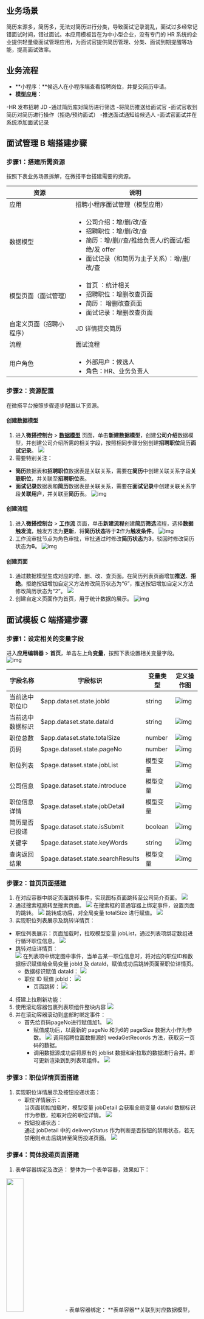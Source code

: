 ## 业务场景

简历来源多，简历多，无法对简历进行分类，导致面试记录混乱，面试过多经常记错面试时间，错过面试。本应用模板旨在为中小型企业，没有专门的 HR 系统的企业提供轻量级面试管理应用，为面试官提供简历管理、分类、面试到期提醒等功能，提高面试效率。

## 业务流程

- **小程序：**候选人在小程序端查看招聘岗位，并提交简历申请。
- **模型应用：**
<dx-steps>
-HR 发布招聘 JD
-通过简历库对简历进行筛选
-将简历推送给面试官
-面试官收到简历对简历进行操作（拒绝/预约面试）
-推送面试通知给候选人
-面试官面试并在系统添加面试记录
</dx-steps>



## 面试管理 B 端搭建步骤

### 步骤1：搭建所需资源
按照下表业务场景拆解，在微搭平台搭建需要的资源。
<table>
<thead>
<tr>
<th><strong>资源</strong></th>
<th><strong>说明</strong></th>
</tr>
</thead>
<tbody><tr>
<td>应用</td>
<td>招聘小程序面试管理（模型应用）</td>
</tr>
<tr>
<td>数据模型</td>
<td><ul style = "margin-bottom: 0px;"><li>公司介绍：增/删/改/查</li>
<li>招聘职位：增/删/改/查</li>
<li>简历：增/删//查/推给负责人/约面试/拒绝/发 offer</li>
<li>面试记录（和简历为主子关系）：增/删/改/查</li></ul></td>
</tr>
<tr>
<td>模型页面（面试管理）</td>
<td><ul style = "margin-bottom: 0px;"><li>首页 ：统计相关</li>
<li>招聘职位：增删改查页面</li>
<li>简历： 增删改查页面</li>
<li>面试记录：增删改查页面</li></ul>
</td>
</tr>
<tr>
<td>自定义页面（招聘小程序）</td>
<td>JD 详情提交简历</td>
</tr>
<tr>
<td>流程</td>
<td>面试流程</td>
</tr>
<tr>
<td>用户角色</td>
<td><ul style = "margin-bottom: 0px;"><li>外部用户：候选人</li>
<li>角色：HR、业务负责人</li></ul></td>
</tr>
</tbody></table>




### 步骤2：资源配置
在微搭平台按照步骤逐步配置以下资源。
#### 创建数据模型
1. 进入**微搭控制台** > [**数据模型**](https://console.cloud.tencent.com/lowcode/datasource/model) 页面，单击**新建数据模型**，创建**公司介绍**数据模型，并创建公司介绍所需的相关字段，按照相同步骤分别创建**招聘职位**简历**面试记录**。
![](https://qcloudimg.tencent-cloud.cn/raw/9531acf66c3cab8add8479a3feeb7919.png)
2. 需要特别关注：
 - **简历**数据表和**招聘职位**数据表是关联关系，需要在**简历**中创建关联关系字段**关联职位**，并关联至**招聘职位**表。
 - **面试记录**数据表和**简历**数据表是关联关系，需要在**面试记录**中创建关联关系字段**关联用户**，并关联至**简历**表。
![img](https://qcloudimg.tencent-cloud.cn/raw/84ebb616a073d9411ab3e660fa7d44dd.png)        

#### 创建流程
1. 进入**微搭控制台** > [**工作流**](https://console.cloud.tencent.com/lowcode/flow) 页面，单击**新建流程**创建**简历筛选**流程，选择**数据触发流**，触发方法为**更新**，将**简历状态**等于**2**作为**触发条件**。
![img](https://qcloudimg.tencent-cloud.cn/raw/16ce4e0130d23379764ac9ae56dec936.png)        
2. 工作流审批节点为角色审批，审批通过时修改**简历状态**为**3**，驳回时修改简历状态为**6**。
![img](https://qcloudimg.tencent-cloud.cn/raw/5f027e29f5f4505a615766bc92857b5d.png)        

#### 创建页面
1. 通过数据模型生成对应的增、删、改、查页面。在简历列表页面增加**推送**、**拒绝**。拒绝按钮增加自定义方法修改简历状态为“6”，推送按钮增加自定义方法修改简历状态为“2”。
![](https://qcloudimg.tencent-cloud.cn/raw/b2fe640a50d27635a2f184a67b2bebd8.png)  
2. 创建自定义页面作为首页，用于统计数据的展示。
![img](https://qcloudimg.tencent-cloud.cn/raw/a750cbf443794577b626486b70c22e71.png)        



## 面试模板 C 端搭建步骤

### 步骤1：设定相关的变量字段
进入**应用编辑器** > **首页**，单击左上角**变量**，按照下表设置相关变量字段。                 
![img](https://qcloudimg.tencent-cloud.cn/raw/bebeba2ab608b6060bdead14fa1a1506.png)        

<table>
<thead>
<tr>
<th>字段名称</th>
<th>字段标识</th>
<th>变量类型</th>
<th>定义操作图</th>
</tr>
</thead>
<tbody><tr>
<td>当前选中职位ID</td>
<td>$app.dataset.state.jobId</td>
<td>string</td>
<td><img src="https://qcloudimg.tencent-cloud.cn/raw/2aa6744cfd134c96dba65c5fd76f153c.png" alt="img"></td>
</tr>
<tr>
<td>当前选中数据标识</td>
<td>$app.dataset.state.dataId</td>
<td>string</td>
<td><img src="https://qcloudimg.tencent-cloud.cn/raw/e2bb23b1fd65e2dfd80bf0e1065932fc.png" alt="img"></td>
</tr>
<tr>
<td>职位总数</td>
<td>$app.dataset.state.totalSize</td>
<td>number</td>
<td><img src="https://qcloudimg.tencent-cloud.cn/raw/0c9979dc0de4263a0427b03ddb714ca7.png" alt="img"></td>
</tr>
<tr>
<td>页码</td>
<td>$page.dataset.state.pageNo</td>
<td>number</td>
<td><img src="https://qcloudimg.tencent-cloud.cn/raw/3b1848d520cb6d3a21a4b54a1ee3ce2f.png" alt="img"></td>
</tr>
<tr>
<td>职位列表</td>
<td>$page.dataset.state.jobList</td>
<td>模型变量</td>
<td><img src="https://qcloudimg.tencent-cloud.cn/raw/996a6f92cafa8f5d88afa369487acd06.png" alt="img"></td>
</tr>
<tr>
<td>公司信息</td>
<td>$page.dataset.state.introduce</td>
<td>模型变量</td>
<td><img src="https://qcloudimg.tencent-cloud.cn/raw/dabf8b14df0a8a98449e101be49bdf17.png" alt="img"></td>
</tr>
<tr>
<td>职位信息详情</td>
<td>$page.dataset.state.jobDetail</td>
<td>模型变量</td>
<td><img src="https://qcloudimg.tencent-cloud.cn/raw/d89a66e0412e7c3a603ce5e1fd8806eb.png" alt="img"></td>
</tr>
<tr>
<td>简历是否已投递</td>
<td>$page.dataset.state.isSubmit</td>
<td>boolean</td>
<td><img src="https://qcloudimg.tencent-cloud.cn/raw/62bafa9a5a83e5d317fbcb7849798b3c.png" alt="img"></td>
</tr>
<tr>
<td>关键字</td>
<td>$page.dataset.state.keyWords</td>
<td>string</td>
<td><img src="https://qcloudimg.tencent-cloud.cn/raw/412caa191fa0ea596eb4f6885f0729ac.png" alt="img"></td>
</tr>
<tr>
<td>查询返回结果</td>
<td>$page.dataset.state.searchResults</td>
<td>模型变量</td>
<td><img src="https://qcloudimg.tencent-cloud.cn/raw/7f3530aeb667821b6d27afc23e3aba64.png" alt="img"></td>
</tr>
</tbody></table>






### 步骤2：首页页面搭建

1. 在对应容器中绑定页面跳转事件，实现图标页面跳转至公司简介页面。
![](https://qcloudimg.tencent-cloud.cn/raw/6a4ca4109ed1925b0e860e22179de52d.png)            
2. 通过搜索框跳转至搜索页面。
![](https://qcloudimg.tencent-cloud.cn/raw/b78c4290567bb429d069a5e5984a7d9a.png)
在搜索框的普通容器上绑定事件，设置页面的跳转。
![](https://qcloudimg.tencent-cloud.cn/raw/acad7524ce903fbc20f5a8424843b10b.png)
跳转成功后，对全局变量 totalSize 进行赋值。
![](https://qcloudimg.tencent-cloud.cn/raw/51283ebb851885e43e1f1eae927ba8be.png)
3. 实现职位列表展示及跳转详情页：
 - 职位列表展示：页面加载时，拉取模型变量 jobList，通过列表项绑定数组进行循环职位信息。
![](https://qcloudimg.tencent-cloud.cn/raw/73bd4395620e35df80eadd493d983e60.png)
 - 跳转对应详情页：         
![](https://qcloudimg.tencent-cloud.cn/raw/5e4ed38a43690e3bbb6d63afacb75f60.png)
在列表项中绑定图中事件，当单击某一职位信息时，将对应的职位ID和数据标识赋值给全局变量 jobId 及 dataId，赋值成功后跳转页面至职位详情页。
	 - 数据标识赋值 dataId：
![](https://qcloudimg.tencent-cloud.cn/raw/2b4d67ed42e794dfe0727d3591e2b76b.png)
    - 职位 ID 赋值 jobId：
![](https://qcloudimg.tencent-cloud.cn/raw/560c2cda9e7014b1ec3c201c7cd8b651.png)
		- 页面跳转：
![](https://qcloudimg.tencent-cloud.cn/raw/e3753903ecb379110c8f1164f8c2687b.png)
4. 搭建上拉刷新功能：
 1. 使用滚动容器包裹列表项组件整块内容
![](https://qcloudimg.tencent-cloud.cn/raw/4f05e6dde7ebb2b1f0ce86c5a9e00421.png)
 2. 并在滚动容器滚动到底部时绑定事件：
	 - 首先给页码pageNo进行赋值加1。
![](https://qcloudimg.tencent-cloud.cn/raw/6670405d772c8720b1135f7aaed150ad.png)
		- 赋值成功后，以最新的 pageNo 和为6的 pageSize 数据大小作为参数。
![](https://qcloudimg.tencent-cloud.cn/raw/0ccca5e9b7ae6f1c4695f75af465bc61.png)
调用招聘位置数据源的 wedaGetRecords 方法，获取另一页码的数据。
		- 调用数据源成功后将原有的 joblist 数据和新拉取的数据进行合并。即可更新渲染到到列表项组件。
![](https://qcloudimg.tencent-cloud.cn/raw/797def057ad30100b9547bc8cb4fd571.png)



### 步骤3：职位详情页面搭建

1. 实现职位详情展示及按钮投递状态：
	- 职位详情展示：    
当页面初始加载时，模型变量 jobDetail 会获取全局变量 dataId 数据标识作为参数，拉取对应的职位详情。
![](https://qcloudimg.tencent-cloud.cn/raw/81d188f2b72758a2e03ef0f68bf8b7e4.png)
	- 按钮投递状态：        
通过 jobDetail 中的 deliveryStatus 作为判断是否按钮的禁用状态，若无禁用则点击后跳转至简历投递页面。
![](https://qcloudimg.tencent-cloud.cn/raw/e23e6f65a8add1771f6985f3c387e1b5.png)





### 步骤4：简体投递页面搭建

1. 表单容器绑定及改造：
整体为一个表单容器，效果如下：
<img src = "https://qcloudimg.tencent-cloud.cn/raw/efbcc4f7c265cba9714e79d7212ad938.png" style = "width:30%"> 
	- 表单容器绑定：        
**表单容器**关联到对应数据模型，**表单场景**选择**新增**，填完表单信息点击开始投递，提交至数据模型中。
![](https://qcloudimg.tencent-cloud.cn/raw/d208e8d400782bcaa9b77092f3a57c8f.png)
	- 表单容器改造：             
可更换表单容器中组件的顺序，且可添加需要的组件（文本组件）。
![](https://qcloudimg.tencent-cloud.cn/raw/73d9790c71e5319f3447360b37233835.png)    
2. 表单容器事件的绑定：
![](https://qcloudimg.tencent-cloud.cn/raw/ad6ecf0b522c22a55f7ce179a794660a.png)
	- 当绑定数据模型后，会自动生成 DataSource 成功和失败的回调事件。
	- 当提交至数据源成功后，需要调用招聘职位数据源中的 wedaUpdate。
![](https://qcloudimg.tencent-cloud.cn/raw/055e272ff285b0212e7ec919e610a507.png)    
将对应的投递状态 deliveryStatus 更新为 true（已投递）。
![](https://qcloudimg.tencent-cloud.cn/raw/0f21d7c77c6dae8a9a32e7d1107fd6d8.png)  
并且将 isSubmit 改为 true，使提交按钮禁用，页面跳转回详情页。



### 步骤5：搜索页页面搭建

1. 搜索功能实现效果如下：
<img src = "https://qcloudimg.tencent-cloud.cn/raw/7359f74d759194be37b724655b88cc55.png" style = "width:30%"> 
	1. 以**单行输入**组件作为输入框。并且在 change 行为时触发变量赋值，当前所输入的值 event.detail.value，赋值到 keyWords 中。
![](https://qcloudimg.tencent-cloud.cn/raw/d71d75b6bf43cf5c0f9a1cec827c9404.png)
	2. 在 confirm 行为时绑定招聘职位数据源的 wedaGetRecords 方法。
![](https://qcloudimg.tencent-cloud.cn/raw/9b18fe9385e2bba006ee1357078be851.png)
	3. 以图中为参数，获取对应的职位信息列表。
![](https://qcloudimg.tencent-cloud.cn/raw/f9099219e3c2d458823a6319a3e1f652.png)     
将最终的职位信息表赋值给 searchResult 变量。
2. 职位列表展示效果如下：
<img src = "https://qcloudimg.tencent-cloud.cn/raw/b161bb176927304be8251c119f5ab242.png" style = "width:30%"> 
页面加载时，拉取模型变量 searchResults，通过列表项绑定数组进行循环职位信息。
![](https://qcloudimg.tencent-cloud.cn/raw/cc62f15fd628f407627da58ceb748f03.png)



### 步骤6：公司简介
公司信息展示效果如下：
<img src = "https://qcloudimg.tencent-cloud.cn/raw/38505dcfdc37306a61ae6470d9896233.png" style = "width:30%"> 
页面整体通过模型变量 introduce 进行渲染。
![](https://qcloudimg.tencent-cloud.cn/raw/ebf275dec72dd6bab23908e4723ef3b3.png)   
